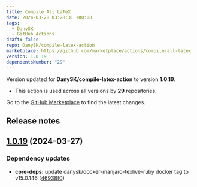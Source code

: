 ```yaml
---
title: Compile All LaTeX
date: 2024-03-28 03:28:31 +00:00
tags:
  - DanySK
  - GitHub Actions
draft: false
repo: DanySK/compile-latex-action
marketplace: https://github.com/marketplace/actions/compile-all-latex
version: 1.0.19
dependentsNumber: "29"
---
```



Version updated for **DanySK/compile-latex-action** to version **1.0.19**.
- This action is used across all versions by **29** repositories.

Go to the [GitHub Marketplace](https://github.com/marketplace/actions/compile-all-latex) to find the latest changes.

## Release notes

## [1.0.19](https://github.com/DanySK/compile-latex-action/compare/1.0.18...1.0.19) (2024-03-27)


### Dependency updates

* **core-deps:** update danysk/docker-manjaro-texlive-ruby docker tag to v15.0.146 ([46938f0](https://github.com/DanySK/compile-latex-action/commit/46938f0b9e78d6c4c7398e78df29157842b6f085))



